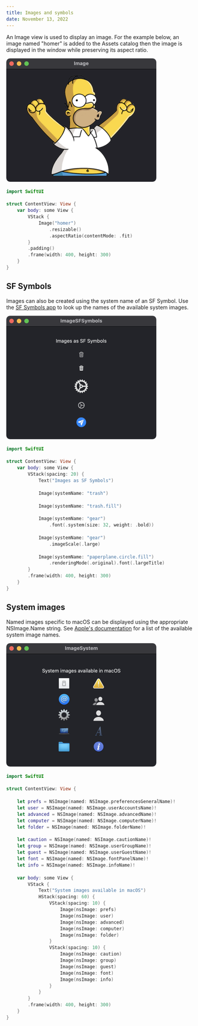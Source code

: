 ```yaml
---
title: Images and symbols
date: November 13, 2022
---
```


An Image view is used to display an image. For the example below, an image named "homer" is added to the Assets catalog then the image is displayed in the window while preserving its aspect ratio.

<p><img src="../../assets/images/swiftui-images-symbols1.png" style="max-width:400px;" alt="image"></p>

```swift
import SwiftUI

struct ContentView: View {
    var body: some View {
        VStack {
            Image("homer")
                .resizable()
                .aspectRatio(contentMode: .fit)
        }
        .padding()
        .frame(width: 400, height: 300)
    }
}
```

## SF Symbols

Images can also be created using the system name of an SF Symbol. Use the [SF Symbols app](https://developer.apple.com/sf-symbols/) to look up the names of the available system images.

<p><img src="../../assets/images/swiftui-images-symbols2.png" style="max-width:400px;" alt="image sf symbols"></p>

```swift
import SwiftUI

struct ContentView: View {
    var body: some View {
        VStack(spacing: 20) {
            Text("Images as SF Symbols")

            Image(systemName: "trash")

            Image(systemName: "trash.fill")

            Image(systemName: "gear")
                .font(.system(size: 32, weight: .bold))

            Image(systemName: "gear")
                .imageScale(.large)

            Image(systemName: "paperplane.circle.fill")
                .renderingMode(.original).font(.largeTitle)
        }
        .frame(width: 400, height: 300)
    }
}
```

## System images

Named images specific to macOS can be displayed using the appropriate NSImage.Name string. See [Apple's documentation](https://developer.apple.com/documentation/appkit/nsimage/name) for a list of the available system image names.

<p><img src="../../assets/images/swiftui-images-symbols3.png" style="max-width:400px;" alt="system images"></p>

```swift
import SwiftUI

struct ContentView: View {

    let prefs = NSImage(named: NSImage.preferencesGeneralName)!
    let user = NSImage(named: NSImage.userAccountsName)!
    let advanced = NSImage(named: NSImage.advancedName)!
    let computer = NSImage(named: NSImage.computerName)!
    let folder = NSImage(named: NSImage.folderName)!

    let caution = NSImage(named: NSImage.cautionName)!
    let group = NSImage(named: NSImage.userGroupName)!
    let guest = NSImage(named: NSImage.userGuestName)!
    let font = NSImage(named: NSImage.fontPanelName)!
    let info = NSImage(named: NSImage.infoName)!

    var body: some View {
        VStack {
            Text("System images available in macOS")
            HStack(spacing: 60) {
                VStack(spacing: 10) {
                    Image(nsImage: prefs)
                    Image(nsImage: user)
                    Image(nsImage: advanced)
                    Image(nsImage: computer)
                    Image(nsImage: folder)
                }
                VStack(spacing: 10) {
                    Image(nsImage: caution)
                    Image(nsImage: group)
                    Image(nsImage: guest)
                    Image(nsImage: font)
                    Image(nsImage: info)
                }
            }
        }
        .frame(width: 400, height: 300)
    }
}
```
